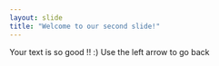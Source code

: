 ```yaml
---
layout: slide
title: "Welcome to our second slide!"
---
```

Your text is so good !! :)
Use the left arrow to go back
